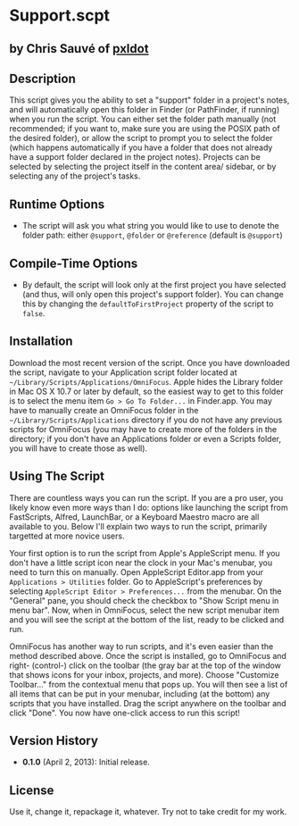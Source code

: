# Support.scpt
## by Chris Sauvé of [pxldot](http://pxldot.com)


## Description
This script gives you the ability to set a "support" folder in a project's notes, and will automatically open this folder in Finder (or PathFinder, if running) when you run the script. You can either set the folder path manually (not recommended; if you want to, make sure you are using the POSIX path of the desired folder), or allow the script to prompt you to select the folder (which happens automatically if you have a folder that does not already have a support folder declared in the project notes). Projects can be selected by selecting the project itself in the content area/ sidebar, or by selecting any of the project's tasks.


## Runtime Options
- The script will ask you what string you would like to use to denote the folder path: either `@support`, `@folder` or `@reference` (default is `@support`)


## Compile-Time Options
- By default, the script will look only at the first project you have selected (and thus, will only open this project's support folder). You can change this by changing the `defaultToFirstProject` property of the script to `false`.


## Installation
Download the most recent version of the script. Once you have downloaded the script, navigate to your Application script folder located at `~/Library/Scripts/Applications/OmniFocus`. Apple hides the Library folder in Mac OS X 10.7 or later by default, so the easiest way to get to this folder is to select the menu item `Go > Go To Folder...` in Finder.app. You may have to manually create an OmniFocus folder in the `~/Library/Scripts/Applications` directory if you do not have any previous scripts for OmniFocus (you may have to create more of the folders in the directory; if you don't have an Applications folder or even a Scripts folder, you will have to create those as well).


## Using The Script
There are countless ways you can run the script. If you are a pro user, you likely know even more ways than I do: options like launching the script from FastScripts, Alfred, LaunchBar, or a Keyboard Maestro macro are all available to you. Below I'll explain two ways to run the script, primarily targetted at more novice users.

Your first option is to run the script from Apple's AppleScript menu. If you don't have a little script icon near the clock in your Mac's menubar, you need to turn this on manually. Open AppleScript Editor.app from your `Applications > Utilities` folder. Go to AppleScript's preferences by selecting `AppleScript Editor > Preferences...` from the menubar. On the "General" pane, you should check the checkbox to "Show Script menu in menu bar". Now, when in OmniFocus, select the new script menubar item and you will see the script at the bottom of the list, ready to be clicked and run.

OmniFocus has another way to run scripts, and it's even easier than the method described above. Once the script is installed, go to OmniFocus and right- (control-) click on the toolbar (the gray bar at the top of the window that shows icons for your inbox, projects, and more). Choose "Customize Toolbar..." from the contextual menu that pops up. You will then see a list of all items that can be put in your menubar, including (at the bottom) any scripts that you have installed. Drag the script anywhere on the toolbar and click "Done". You now have one-click access to run this script!


## Version History
- **0.1.0** (April 2, 2013): Initial release.


## License
Use it, change it, repackage it, whatever. Try not to take credit for my work.